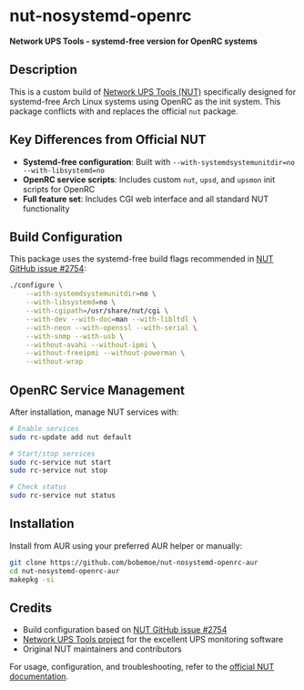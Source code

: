 # nut-nosystemd-openrc

**Network UPS Tools - systemd-free version for OpenRC systems**

## Description

This is a custom build of [Network UPS Tools (NUT)](https://networkupstools.org/) specifically designed for systemd-free Arch Linux systems using OpenRC as the init system. This package conflicts with and replaces the official `nut` package.

## Key Differences from Official NUT

- **Systemd-free configuration**: Built with `--with-systemdsystemunitdir=no --with-libsystemd=no`
- **OpenRC service scripts**: Includes custom `nut`, `upsd`, and `upsmon` init scripts for OpenRC
- **Full feature set**: Includes CGI web interface and all standard NUT functionality

## Build Configuration

This package uses the systemd-free build flags recommended in [NUT GitHub issue #2754](https://github.com/networkupstools/nut/issues/2754):

```bash
./configure \
    --with-systemdsystemunitdir=no \
    --with-libsystemd=no \
    --with-cgipath=/usr/share/nut/cgi \
    --with-dev --with-doc=man --with-libltdl \
    --with-neon --with-openssl --with-serial \
    --with-snmp --with-usb \
    --without-avahi --without-ipmi \
    --without-freeipmi --without-powerman \
    --without-wrap
```

## OpenRC Service Management

After installation, manage NUT services with:

```bash
# Enable services
sudo rc-update add nut default

# Start/stop services  
sudo rc-service nut start
sudo rc-service nut stop

# Check status
sudo rc-service nut status
```

## Installation

Install from AUR using your preferred AUR helper or manually:

```bash
git clone https://github.com/bobemoe/nut-nosystemd-openrc-aur
cd nut-nosystemd-openrc-aur
makepkg -si
```

## Credits

- Build configuration based on [NUT GitHub issue #2754](https://github.com/networkupstools/nut/issues/2754)
- [Network UPS Tools project](https://networkupstools.org/) for the excellent UPS monitoring software
- Original NUT maintainers and contributors

For usage, configuration, and troubleshooting, refer to the [official NUT documentation](https://networkupstools.org/docs/).
